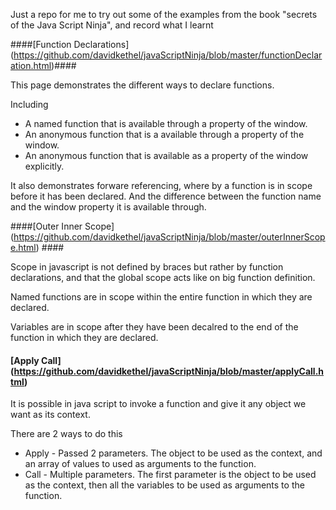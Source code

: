 Just a repo for me to try out some of the examples from the book "secrets of the Java Script Ninja", and record what I learnt

####[Function Declarations] (https://github.com/davidkethel/javaScriptNinja/blob/master/functionDeclaration.html)####

This page demonstrates the different ways to declare functions. 

Including
* A named function that is available through a property of the window.
* An anonymous function that is a available through a property of the window. 
* An anonymous function that is available as a property of the window explicitly. 

It also demonstrates forware referencing, where by a function is in scope before it has been declared. And the difference between the function name and the window property it is available through.


####[Outer Inner Scope] (https://github.com/davidkethel/javaScriptNinja/blob/master/outerInnerScope.html) ####

Scope in javascript is not defined by braces but rather by function declarations, and that the global scope acts like on big function definition.

Named functions are in scope within the entire function in which they are declared. 

Variables are in scope after they have been decalred to the end of the function in which they are declared. 


#### [Apply Call] (https://github.com/davidkethel/javaScriptNinja/blob/master/applyCall.html) ####

It is possible in java script to invoke a function and give it any object we want as its context. 

There are 2 ways to do this

* Apply - Passed 2 parameters. The object to be used as the context, and an array of values to used as arguments to the function.
* Call - Multiple parameters. The first parameter is the object to be used as the context, then all the variables to be used as arguments to the function.
